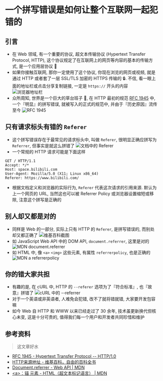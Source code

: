 # 一个拼写错误是如何让整个互联网一起犯错的
## 引言
* 在 Web 领域, 有一个重要的协议, 超文本传输协议 (Hypertext Transfer Protocol, HTTP), 这个协议规定了在互联网上的网页等内容的基本的传输方式, 是一个应用层协议 🤝
* 如果你接触互联网, 那你一定使用了这个协议, 你现在浏览的网页或视频, 就是通过 HTTP 或者套了一层 SSL/TLS 加密的 HTTPS 传输的 🔒. 不信, 看一眼上面的地址栏或点击分享复制链接, 一定是 `https://` 开头的内容
  ![浏览器地址栏](https://i0.hdslb.com/bfs/archive/34e5a033c2d8f7135ff84628a88b52462be612e3.png)
* 众所周知, 世界是一个巨大的草台班子 🌿, 在 HTTP 最初的规范 [RFC 1945](https://datatracker.ietf.org/doc/html/rfc1945) 中, 一个『明显』的拼写错误, 就被写入的正式的规范中, 并由于『历史原因』流传至今
  ![RFC 1945](https://i1.hdslb.com/bfs/archive/7d562ac71455084ae08698c36406eeba6a085285.jpg)
## 只有请求标头有错的 `Referer`
* 这个拼写错误存在于最常见的请求标头中, 叫做 `Referer`, 很明显正确应拼写为 `Referrer`, 但事实是就这么拼错了
  ![文档中的 Referer](https://i1.hdslb.com/bfs/archive/816d950782f28ab7baa89aa3edfa4f9879dc120f.jpg)
* 一个常规的 HTTP 请求可能是下面这样
```http
GET / HTTP/1.1
Accept: */*
Host: space.bilibili.com
User-Agent: Mozilla/5.0 (X11; Linux x86_64)
Referer: https://www.bilibili.com/
```
* 根据文档定义和浏览器的实际行为, `Referer` 代表这次请求的引用来源. 默认为上一个网页的 URL, 当然这也可以被 Referrer Policy 或浏览器设置缩短或移除, 注意这个拼写是正确的
## 别人却又都是对的
* 同样是 Web 的一部分, 实际上只有 HTTP 的 `Referer`, 是拼写错误的, 而别处却又都正确了
  ![维基百科截图](https://i0.hdslb.com/bfs/archive/8d675e04be4081083e2ffa9bd41d622d6c544477.jpg)
* 如 JavaScript Web API 中的 DOM API, `document.referrer`, 这里是对的
  ![MDN document.referrer](https://i1.hdslb.com/bfs/archive/71e7093601267109904e25a91d66e4150efb193e.jpg)
* 如 HTML 中, 像 `<a>` `<img>` 这些元素, 有属性 `referrerpolicy`, 也是正确的
  ![MDN a referrerpolicy](https://i1.hdslb.com/bfs/archive/2ba3319aec54f00c8da52325a96fef5544015b7e.jpg)
## 你的错大家共担
* 有趣的是, 在 cURL 中, HTTP 的 `--referer` 选项为了『符合标准』, 也『故意』拼错了
  ![cURL 中的 --referrer](https://i0.hdslb.com/bfs/archive/747ecea118d7a917a562406aeccb954f4dad728b.jpg)
* 对于一个英语或非英语者, 人难免会犯错, 改不了就将错就错, 大家要开发包容嘛
* 如今 Web 自 HTTP 和 WWW 以来已经走过了 30 余年, 技术虽更新换代但核心未变, 这是十分可贵的, 值得我们每一个用户和开发者共同珍惜和维护
## 参考资料
> 这文章好水
* [RFC 1945 - Hypertext Transfer Protocol -- HTTP/1.0](https://datatracker.ietf.org/doc/html/rfc1945)
* [HTTP来源地址 - 维基百科，自由的百科全书](https://zh.m.wikipedia.org/zh-cn/HTTP參照位址)
* [Document.referrer - Web API | MDN](https://developer.mozilla.org/zh-CN/docs/Web/API/Document/referrer)
* [&lt;a&gt;：锚 元素 - HTML（超文本标记语言） | MDN](https://developer.mozilla.org/zh-CN/docs/Web/HTML/Reference/Elements/a#referrerpolicy)
